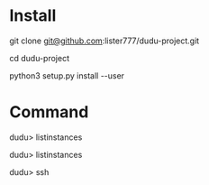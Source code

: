# Install

git clone git@github.com:lister777/dudu-project.git

cd dudu-project

python3 setup.py install --user

# Command

dudu> listinstances

dudu> listinstances

dudu> ssh
